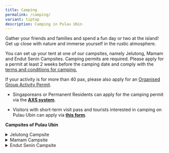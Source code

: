 ```yaml
---
title: Camping
permalink: /camping/
variant: tiptap
description: Camping in Pulau Ubin
---
```

<p>Gather your friends and families and spend a fun day or two at the island!
Get up close with nature and immerse yourself in the rustic atmosphere.&nbsp;</p>
<p>You can set up your tent at one of our campsites, namely Jelutong, Mamam
and Endut Senin Campsites. Camping permits are required. Please apply for
a permit at least 2 weeks before the camping date and comply with the
<a href="/files/PU___Camping_Permit_TC__13Jan2021_.pdf" rel="noopener noreferrer nofollow" target="_blank">terms and conditions for camping.</a>
</p>
<p>If your activity is for more than 40 pax, please also apply for an <a href="https://ubin.nparks.gov.sg/permits/" rel="noopener nofollow" target="_blank">Organised Group Activity Permit</a>.</p>
<p></p>
<ul data-tight="true" class="tight">
<li>
<p>Singaporeans or Permanent Residents can apply for the camping permit via
the <strong><a href="https://e-station.axs.com.sg/NParks_Camping/Internet/index.php" rel="noopener noreferrer" target="_blank">AXS system</a></strong>.</p>
</li>
<li>
<p>Visitors with short-term visit pass and tourists interested in camping
on Pulau Ubin can apply via <strong><a href="https://form.gov.sg/686372efacb1a19b41e3de22" rel="noopener noreferrer nofollow" target="_blank">this form</a></strong>.</p>
</li>
</ul>
<p><strong>Campsites of Pulau Ubin</strong>
</p>
<div data-type="detailGroup" class="isomer-accordion isomer-accordion-white">
<details class="isomer-details">
<summary>Jelutong Campsite</summary>
<div data-type="detailsContent" class="isomer-details-content">
<p></p>
<div class="iframe-wrapper">
<iframe allowfullscreen="true" frameborder="0" src="https://www.google.com/maps/embed?pb=!1m18!1m12!1m3!1d15954.514735541828!2d103.97526824258395!3d1.3991974158242888!2m3!1f0!2f0!3f0!3m2!1i1024!2i768!4f13.1!3m3!1m2!1s0x31da3e82734fd797%3A0xbe7fb8af34ca5a1a!2sJelutong%20Campsite!5e0!3m2!1sen!2ssg!4v1744533148442!5m2!1sen!2ssg"></iframe>
</div>
<p></p>
</div>
</details>
<details class="isomer-details">
<summary>Mamam Campsite</summary>
<div data-type="detailsContent" class="isomer-details-content">
<p></p>
<div class="iframe-wrapper">
<iframe allowfullscreen="true" frameborder="0" src="https://www.google.com/maps/embed?pb=!1m18!1m12!1m3!1d15954.413827035109!2d103.97355162881442!3d1.4139558458328483!2m3!1f0!2f0!3f0!3m2!1i1024!2i768!4f13.1!3m3!1m2!1s0x31da3e9321ea73fd%3A0x4ca5bf144ea9338c!2sMamam%20Campsite!5e0!3m2!1sen!2ssg!4v1744533257156!5m2!1sen!2ssg"></iframe>
</div>
<p></p>
</div>
</details>
<details class="isomer-details">
<summary>Endut Senin Campsite</summary>
<div data-type="detailsContent" class="isomer-details-content">
<p></p>
<div class="iframe-wrapper">
<iframe allowfullscreen="true" frameborder="0" src="https://www.google.com/maps/embed?pb=!1m18!1m12!1m3!1d7977.220670260194!2d103.95799481548879!3d1.4099471607555976!2m3!1f0!2f0!3f0!3m2!1i1024!2i768!4f13.1!3m3!1m2!1s0x31da3e7b9cd7dcdb%3A0xd1b55486f41d193a!2sEndut%20Senin%20Campsite!5e0!3m2!1sen!2ssg!4v1744533457417!5m2!1sen!2ssg"></iframe>
</div>
<p></p>
</div>
</details>
</div>
<p></p>